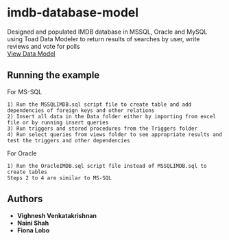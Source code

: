 # imdb-database-model
Designed and populated IMDB database in MSSQL, Oracle and MySQL using Toad Data Modeler to return results of searches by user, write reviews and vote for polls
<br/> [View Data Model](https://github.com/vighneshvnkt/imdb-database-model/blob/master/Oracle%2011g%20Release%201.png)

## Running the example

For MS-SQL
```
1) Run the MSSQLIMDB.sql script file to create table and add dependencies of foreign keys and other relations
2) Insert all data in the Data folder either by importing from excel file or by running insert queries
3) Run triggers and stored procedures from the Triggers folder
4) Run select queries from views folder to see appropriate results and test the triggers and other dependencies
```
For Oracle
```
1) Run the OracleIMDB.sql script file instead of MSSQLIMDB.sql to create tables
Steps 2 to 4 are similar to MS-SQL
```

## Authors

* **Vighnesh Venkatakrishnan**
* **Naini Shah** 
* **Fiona Lobo** 
